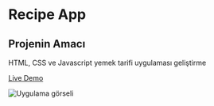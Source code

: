 # Recipe App
## Projenin Amacı

HTML, CSS ve Javascript yemek tarifi uygulaması geliştirme

[Live Demo](https://mustafadurmaz.github.io/projects/javascript/recipe_app/)

![Uygulama görseli](https://mustafadurmaz.github.io/projects/javascript/recipe_app/screen.JPG)
